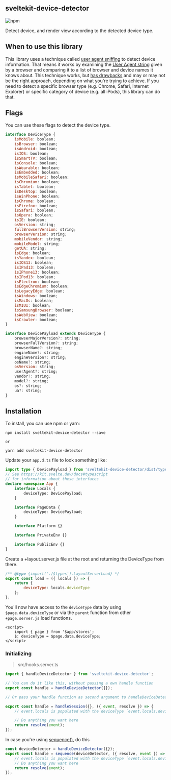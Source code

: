 ## sveltekit-device-detector

![npm](https://img.shields.io/npm/dm/sveltekit-device-detector?label=npm%20downloads)

Detect device, and render view according to the detected device type.

## When to use this library

This library uses a technique called [user agent sniffing](https://developer.mozilla.org/en-US/docs/Web/HTTP/Browser_detection_using_the_user_agent) to detect device information. That means it works by examining the [User Agent string](https://en.wikipedia.org/wiki/User_agent) given by a browser and comparing it to a list of browser and device names it knows about. This technique works, but [has drawbacks](https://css-tricks.com/browser-detection-is-bad/) and may or may not be the right approach, depending on what you're trying to achieve. If you need to detect a specific browser type (e.g. Chrome, Safari, Internet Explorer) or specific category of device (e.g. all iPods), this library can do that.

## Flags

You can use these flags to detect the device type.

```js
interface DeviceType {
	isMobile: boolean;
	isBrowser: boolean;
	isAndroid: boolean;
	isIOS: boolean;
	isSmartTV: boolean;
	isConsole: boolean;
	isWearable: boolean;
	isEmbedded: boolean;
	isMobileSafari: boolean;
	isChromium: boolean;
	isTablet: boolean;
	isDesktop: boolean;
	isWinPhone: boolean;
	isChrome: boolean;
	isFirefox: boolean;
	isSafari: boolean;
	isOpera: boolean;
	isIE: boolean;
	osVersion: string;
	fullBrowserVersion: string;
	browserVersion: string;
	mobileVendor: string;
	mobileModel: string;
	getUA: string;
	isEdge: boolean;
	isYandex: boolean;
	isIOS13: boolean;
	isIPad13: boolean;
	isIPhone13: boolean;
	isIPod13: boolean;
	isElectron: boolean;
	isEdgeChromium: boolean;
	isLegacyEdge: boolean;
	isWindows: boolean;
	isMacOs: boolean;
	isMIUI: boolean;
	isSamsungBrowser: boolean;
	isWebView: boolean;
	isCrawler: boolean;
}

interface DevicePayload extends DeviceType {
	browserMajorVersion?: string;
	browserFullVersion?: string;
	browserName?: string;
	engineName?: string;
	engineVersion?: string;
	osName?: string;
	osVersion: string;
	userAgent?: string;
	vendor?: string;
	model?: string;
	os?: string;
	ua?: string;
}
```

## Installation

To install, you can use npm or yarn:

```
npm install sveltekit-device-detector --save

or

yarn add sveltekit-device-detector
```

Update your `app.d.ts` file to look something like:

```ts
import type { DevicePayload } from 'sveltekit-device-detector/dist/types';
// See https://kit.svelte.dev/docs#typescript
// for information about these interfaces
declare namespace App {
	interface Locals {
		deviceType: DevicePayload;
	}

	interface PageData {
		deviceType: DevicePayload;
	}

	interface Platform {}

	interface PrivateEnv {}

	interface PublicEnv {}
}
```

Create a +layout.server.js file at the root and returning the DeviceType from there.

```js
/** @type {import('./$types').LayoutServerLoad} */
export const load = ({ locals }) => {
	return {
		deviceType: locals.deviceType
	};
};
```

You'll now have access to the `deviceType` data by using `$page.data.deviceType` or via the `parent` function from other `+page.server.js` load functions.

```svelte
<script>
	import { page } from '$app/stores';
	$: deviceType = $page.data.deviceType;
</script>
```

### Initializing

> src/hooks.server.ts

```js
import { handleDeviceDetector } from 'sveltekit-device-detector';

// You can do it like this, without passing a own handle function
export const handle = handleDeviceDetector({});

// Or pass your handle function as second argument to handleDeviceDetector

export const handle = handleSession({}, ({ event, resolve }) => {
	// event.locals is populated with the deviceType `event.locals.deviceType`

	// Do anything you want here
	return resolve(event);
});
```

In case you're using [sequence()](https://kit.svelte.dev/docs/modules#sveltejs-kit-hooks-sequence), do this

```js
const deviceDetector = handleDeviceDetector({});
export const handle = sequence(deviceDetector, ({ resolve, event }) => {
	// event.locals is populated with the deviceType `event.locals.deviceType`
	// Do anything you want here
	return resolve(event);
});
```
